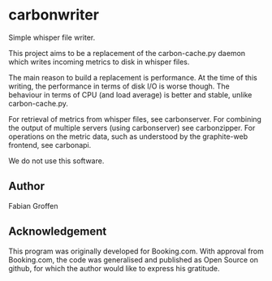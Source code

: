 carbonwriter
============

Simple whisper file writer.

This project aims to be a replacement of the carbon-cache.py daemon which writes incoming metrics to disk in whisper files.

The main reason to build a replacement is performance.  At the time of
this writing, the performance in terms of disk I/O is worse though.  The
behaviour in terms of CPU (and load average) is better and stable,
unlike carbon-cache.py.

For retrieval of metrics from whisper files, see carbonserver.  For
combining the output of multiple servers (using carbonserver) see
carbonzipper.  For operations on the metric data, such as understood by
the graphite-web frontend, see carbonapi.

We do not use this software.


Author
------
Fabian Groffen


Acknowledgement
---------------
This program was originally developed for Booking.com.  With approval
from Booking.com, the code was generalised and published as Open Source
on github, for which the author would like to express his gratitude.
